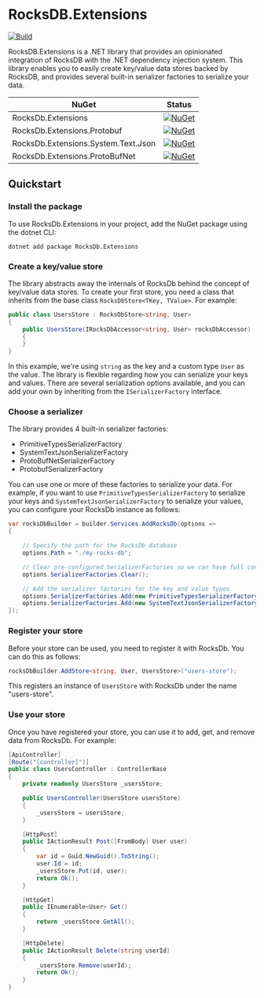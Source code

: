# RocksDB.Extensions

[![Build](https://github.com/Havret/RocksDb.Extensions/actions/workflows/build.yml/badge.svg)](https://github.com/Havret/RocksDb.Extensions/actions/workflows/build.yml)

RocksDB.Extensions is a .NET library that provides an opinionated integration of RocksDB with the .NET dependency injection system. This library enables you to easily create key/value data stores backed by RocksDB, and provides several built-in serializer factories to serialize your data.

|NuGet|Status|
|------|-------------|
|RocksDb.Extensions|[![NuGet](https://img.shields.io/nuget/vpre/RocksDb.Extensions.svg)](https://www.nuget.org/packages/RocksDb.Extensions/)
|RocksDb.Extensions.Protobuf|[![NuGet](https://img.shields.io/nuget/vpre/RocksDb.Extensions.Protobuf.svg)](https://www.nuget.org/packages/RocksDb.Extensions.Protobuf/)
|RocksDb.Extensions.System.Text.Json|[![NuGet](https://img.shields.io/nuget/vpre/RocksDb.Extensions.System.Text.Json.svg)](https://www.nuget.org/packages/RocksDb.Extensions.System.Text.Json/)
|RocksDb.Extensions.ProtoBufNet|[![NuGet](https://img.shields.io/nuget/vpre/RocksDb.Extensions.ProtoBufNet.svg)](https://www.nuget.org/packages/RocksDb.Extensions.ProtoBufNet/)

## Quickstart

### Install the package

To use RocksDb.Extensions in your project, add the NuGet package using the dotnet CLI:

```
dotnet add package RocksDb.Extensions
```

### Create a key/value store

The library abstracts away the internals of RocksDb behind the concept of key/value data stores. To create your first store, you need a class that inherits from the base class `RocksDbStore<TKey, TValue>`. For example:

```csharp
public class UsersStore : RocksDbStore<string, User>
{
    public UsersStore(IRocksDbAccessor<string, User> rocksDbAccessor) : base(rocksDbAccessor)
    {
    }
}
```

In this example, we're using `string` as the key and a custom type `User` as the value. The library is flexible regarding how you can serialize your keys and values. There are several serialization options available, and you can add your own by inheriting from the `ISerializerFactory` interface.

### Choose a serializer

The library provides 4 built-in serializer factories:

- PrimitiveTypesSerializerFactory
- SystemTextJsonSerializerFactory
- ProtoBufNetSerializerFactory
- ProtobufSerializerFactory

You can use one or more of these factories to serialize your data. For example, if you want to use `PrimitiveTypesSerializerFactory` to serialize your keys and `SystemTextJsonSerializerFactory` to serialize your values, you can configure your RocksDb instance as follows:

```csharp
var rocksDbBuilder = builder.Services.AddRocksDb(options =>
{

    // Specify the path for the RocksDb database
    options.Path = "./my-rocks-db";

    // Clear pre-configured SerializerFactories so we can have full control over the order in which serializers will be resolved.
    options.SerializerFactories.Clear();

    // Add the serializer factories for the key and value types
    options.SerializerFactories.Add(new PrimitiveTypesSerializerFactory());
    options.SerializerFactories.Add(new SystemTextJsonSerializerFactory());
});
```
### Register your store
Before your store can be used, you need to register it with RocksDb. You can do this as follows:

```csharp
rocksDbBuilder.AddStore<string, User, UsersStore>("users-store");
```

This registers an instance of `UsersStore` with RocksDb under the name "users-store".

### Use your store
Once you have registered your store, you can use it to add, get, and remove data from RocksDb. For example:

```csharp
[ApiController]
[Route("[controller]")]
public class UsersController : ControllerBase
{
    private readonly UsersStore _usersStore;

    public UsersController(UsersStore usersStore)
    {
        _usersStore = usersStore;
    }

    [HttpPost]
    public IActionResult Post([FromBody] User user)
    {
        var id = Guid.NewGuid().ToString();
        user.Id = id;
        _usersStore.Put(id, user);
        return Ok();
    }

    [HttpGet]
    public IEnumerable<User> Get()
    {
        return _usersStore.GetAll();
    }

    [HttpDelete]
    public IActionResult Delete(string userId)
    {
        _usersStore.Remove(userId);
        return Ok();
    }
}
```